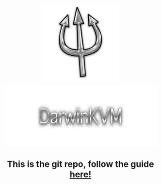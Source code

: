 <p align="center">
  <img src="../assets/DarwinKVMLogo.png" width="50%" height="50%" >
</p>

<p align="center">
  <img width="650" height="200" src="./assets/HeaderTextOnly.png">
</p>

<h1 align="center">This is the git repo, follow the guide <a href="https://docs.darwinkvm.com/">here!</a></h1>
